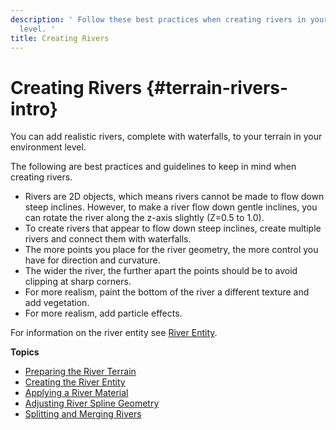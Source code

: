 ```yaml
---
description: ' Follow these best practices when creating rivers in your Lumberyard environment
  level. '
title: Creating Rivers
---
```

# Creating Rivers {#terrain-rivers-intro}

You can add realistic rivers, complete with waterfalls, to your terrain in your environment level\.

The following are best practices and guidelines to keep in mind when creating rivers\.
+ Rivers are 2D objects, which means rivers cannot be made to flow down steep inclines\. However, to make a river flow down gentle inclines, you can rotate the river along the z\-axis slightly \(Z=0\.5 to 1\.0\)\.
+ To create rivers that appear to flow down steep inclines, create multiple rivers and connect them with waterfalls\.
+ The more points you place for the river geometry, the more control you have for direction and curvature\.
+ The wider the river, the further apart the points should be to avoid clipping at sharp corners\.
+ For more realism, paint the bottom of the river a different texture and add vegetation\.
+ For more realism, add particle effects\.

For information on the river entity see [River Entity](https://docs.aws.amazon.com/lumberyard/latest/legacyreference/entities-entity-river.html)\.

**Topics**
+ [Preparing the River Terrain](/docs/userguide/terrain/rivers-prep-terrain.md)
+ [Creating the River Entity](/docs/userguide/terrain/rivers-entity.md)
+ [Applying a River Material](/docs/userguide/terrain/rivers-material.md)
+ [Adjusting River Spline Geometry](/docs/userguide/terrain/rivers-spline-geometry.md)
+ [Splitting and Merging Rivers](/docs/userguide/terrain/rivers-split-merge.md)